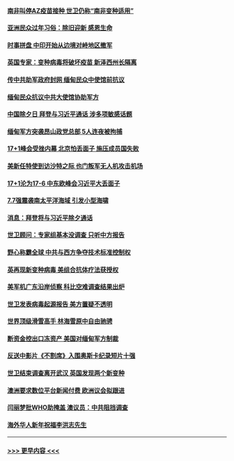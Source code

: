 #### [南非叫停AZ疫苗接种 世卫仍称“南非变种适用”](../pages/prog202/a103052404.md?t=02121351) 
#### [亚洲民众过年习俗：除旧迎新 感恩生命](../pages/prog202/a103052460.md?t=02121351) 
#### [时事拼盘 中印开始从边境对峙地区撤军](../pages/prog202/a103052419.md?t=02121351) 
#### [英国专家：变种病毒将破坏疫苗 新泽西州长隔离](../pages/prog202/a103052368.md?t=02121351) 
#### [传中共助军政府封网 缅甸民众中使馆前抗议](../pages/prog202/a103052345.md?t=02121351) 
#### [缅甸民众抗议中共大使馆协助军方](../pages/prog202/a103052304.md?t=02121351) 
#### [中国除夕日 拜登与习近平通话 涉多项敏感话题](../pages/prog202/a103052079.md?t=02121351) 
#### [缅甸军方突袭昂山政党总部 5人连夜被拘捕](../pages/prog202/a103052044.md?t=02121351) 
#### [17+1峰会受挫内幕 北京怕丢面子 施压成员国失败](../pages/prog202/a103051986.md?t=02121351) 
#### [美新任特使到访沙特之际 也门叛军无人机攻击机场](../pages/prog202/a103051983.md?t=02121351) 
#### [17+1沦为17-6 中东欧峰会习近平大丢面子](../pages/prog202/a103051943.md?t=02121351) 
#### [7.7强震袭南太平洋海域 引发小型海啸](../pages/prog202/a103051954.md?t=02121351) 
#### [消息：拜登将与习近平除夕通话](../pages/prog202/a103051927.md?t=02121351) 
#### [世卫顾问：专家组基本没调查 只听中方报告](../pages/prog202/a103051794.md?t=02121351) 
#### [野心称霸全球 中共与西方争夺技术标准控制权](../pages/prog202/a103051862.md?t=02121351) 
#### [英再现新变种病毒 美组合抗体疗法获授权](../pages/prog202/a103051836.md?t=02121351) 
#### [美军机广东沿岸侦察 科比空难调查结果出炉](../pages/prog202/a103051808.md?t=02121351) 
#### [世卫发表病毒起源报告  美方置疑不透明](../pages/prog202/a103051777.md?t=02121351) 
#### [世界顶级滑雪高手 林海雪原中自由驰骋](../pages/prog202/a103051779.md?t=02121351) 
#### [断资金控出口冻资产 美国对缅甸军方制裁](../pages/prog202/a103051783.md?t=02121351) 
#### [反送中影片《不割席》入围奥斯卡纪录短片十强](../pages/prog202/a103051769.md?t=02121351) 
#### [世卫结束调查离开武汉 英国发现两个新变种](../pages/prog202/a103051614.md?t=02121351) 
#### [澳洲要求数位平台新闻付费 欧洲议会拟跟进](../pages/prog202/a103051547.md?t=02121351) 
#### [闫丽梦批WHO助掩盖 澳议员：中共阻挡调查](../pages/prog202/a103051533.md?t=02121351) 
#### [海外华人新年祝福李洪志先生](../pages/prog202/a103051438.md?t=02121351) 

----
#### [ >>> 更早内容 <<< ](../indexes/prog202-earlier.md)
